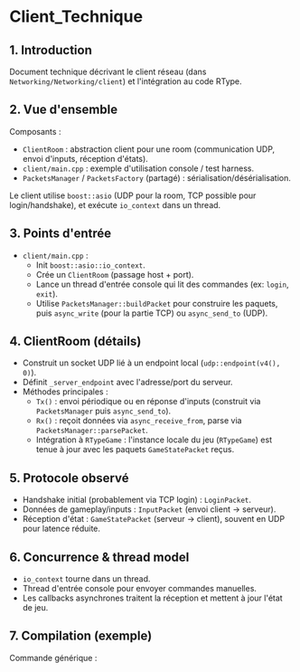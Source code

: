 # Client_Technique

## 1. Introduction
Document technique décrivant le client réseau (dans `Networking/Networking/client`) et l'intégration au code RType.

## 2. Vue d'ensemble
Composants :
- `ClientRoom` : abstraction client pour une room (communication UDP, envoi d'inputs, réception d'états).
- `client/main.cpp` : exemple d'utilisation console / test harness.
- `PacketsManager` / `PacketsFactory` (partagé) : sérialisation/désérialisation.

Le client utilise `boost::asio` (UDP pour la room, TCP possible pour login/handshake), et exécute `io_context` dans un thread.

## 3. Points d'entrée
- `client/main.cpp` :
  - Init `boost::asio::io_context`.
  - Crée un `ClientRoom` (passage host + port).
  - Lance un thread d'entrée console qui lit des commandes (ex: `login`, `exit`).
  - Utilise `PacketsManager::buildPacket` pour construire les paquets, puis `async_write` (pour la partie TCP) ou `async_send_to` (UDP).

## 4. ClientRoom (détails)
- Construit un socket UDP lié à un endpoint local (`udp::endpoint(v4(), 0)`).
- Définit `_server_endpoint` avec l'adresse/port du serveur.
- Méthodes principales :
  - `Tx()` : envoi périodique ou en réponse d'inputs (construit via `PacketsManager` puis `async_send_to`).
  - `Rx()` : reçoit données via `async_receive_from`, parse via `PacketsManager::parsePacket`.
  - Intégration à `RTypeGame` : l'instance locale du jeu (`RTypeGame`) est tenue à jour avec les paquets `GameStatePacket` reçus.

## 5. Protocole observé
- Handshake initial (probablement via TCP login) : `LoginPacket`.
- Données de gameplay/inputs : `InputPacket` (envoi client → serveur).
- Réception d'état : `GameStatePacket` (serveur → client), souvent en UDP pour latence réduite.

## 6. Concurrence & thread model
- `io_context` tourne dans un thread.
- Thread d'entrée console pour envoyer commandes manuelles.
- Les callbacks asynchrones traitent la réception et mettent à jour l'état de jeu.

## 7. Compilation (exemple)
Commande générique :